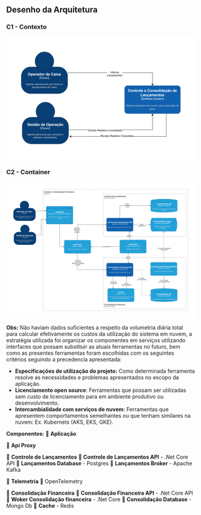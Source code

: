 ## Desenho da Arquitetura
### C1 - Contexto
![Contexto](docs/diagramasC4/c1.drawio.svg)

### C2 - Container
![Container](docs/diagramasC4/c2.drawio.svg)

**Obs:** Não haviam dados suficientes a respeito da volumetria diária total para calcular efetivamente os custos da utilização do sistema em nuvem, a estratégia utilizada foi organizar os componentes em serviços utilizando interfaces que possam substituir as atuais ferramentas no futuro, bem como as presentes ferramentas foram escolhidas com os seguintes critérios seguindo a precedencia apresentada: 
- **Especificações de utilização do projeto:** Como determinada ferramenta resolve as necessidades e problemas apresentados no escopo da aplicação.
 -  **Licenciamento open source**: Ferramentas que possam ser utilizadas sem custo de licenciamento para em ambiente produtivo ou desenvolvimento.
 - **Intercambialidade com serviços de nuvem**: Ferramentas que apresentem comportamentos semelhantes ou que tenham similares na nuvem: Ex. Kubernets (AKS, EKS, GKE).


**Componentes:**
:large_blue_circle: **Aplicação**

:large_blue_circle: **Api Proxy**

:large_blue_circle: **Controle de Lançamentos**
:small_blue_diamond: **Controle de Lançamentos API** - .Net Core API
:small_blue_diamond: **Lançamentos Database** - Postgres 
:small_blue_diamond: **Lançamentos Broker** - Apache Kafka

:large_blue_circle: **Telemetria**
:small_blue_diamond: OpenTelemetry

:large_blue_circle: **Consolidação Financeira**
:small_blue_diamond: **Consolidação Financeira API** - .Net Core API
:small_blue_diamond: **Woker Consolidação financeira**  - .Net Core
:small_blue_diamond: **Consolidação Database** - Mongo Db
:small_blue_diamond: **Cache** - Redis
